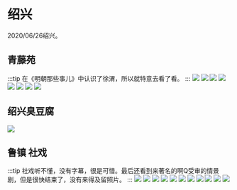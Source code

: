 # 绍兴
2020/06/26绍兴。

## 青藤苑
:::tip
在《明朝那些事儿》中认识了徐渭，所以就特意去看了看。
:::
![](https://gitee.com/clinan/clinan.github.io/blob/master/photography/绍兴/青藤1.jpg)
![](https://gitee.com/clinan/clinan.github.io/blob/master/photography/绍兴/青藤2.jpg)
![](https://gitee.com/clinan/clinan.github.io/blob/master/photography/绍兴/青藤3.jpg)
![](https://gitee.com/clinan/clinan.github.io/blob/master/photography/绍兴/青藤4.jpg)
![](https://gitee.com/clinan/clinan.github.io/blob/master/photography/绍兴/青藤5.jpg)
![](https://gitee.com/clinan/clinan.github.io/blob/master/photography/绍兴/青藤6.jpg)
![](https://gitee.com/clinan/clinan.github.io/blob/master/photography/绍兴/青藤7.jpg)
![](https://gitee.com/clinan/clinan.github.io/blob/master/photography/绍兴/青藤8.jpg)

## 绍兴臭豆腐
![](https://gitee.com/clinan/clinan.github.io/blob/master/photography/绍兴/臭豆腐.jpg)


## 鲁镇 社戏
:::tip
社戏听不懂，没有字幕，很是可惜。最后还看到来著名的啊Q受审的情景剧，但是很快结束了，没有来得及留照片。
:::
![](https://gitee.com/clinan/clinan.github.io/blob/master/photography/绍兴/鲁镇1.jpg)
![](https://gitee.com/clinan/clinan.github.io/blob/master/photography/绍兴/鲁镇2.jpg)
![](https://gitee.com/clinan/clinan.github.io/blob/master/photography/绍兴/鲁镇3.jpg)
![](https://gitee.com/clinan/clinan.github.io/blob/master/photography/绍兴/鲁镇4.jpg)
![](https://gitee.com/clinan/clinan.github.io/blob/master/photography/绍兴/鲁镇5.jpg)
![](https://gitee.com/clinan/clinan.github.io/blob/master/photography/绍兴/鲁镇6.jpg)
![](https://gitee.com/clinan/clinan.github.io/blob/master/photography/绍兴/鲁镇7.jpg)
![](https://gitee.com/clinan/clinan.github.io/blob/master/photography/绍兴/鲁镇8.jpg)
![](https://gitee.com/clinan/clinan.github.io/blob/master/photography/绍兴/鲁镇9.jpg)
![](https://gitee.com/clinan/clinan.github.io/blob/master/photography/绍兴/鲁镇10.jpg)
![](https://gitee.com/clinan/clinan.github.io/blob/master/photography/绍兴/鲁镇11.jpg)